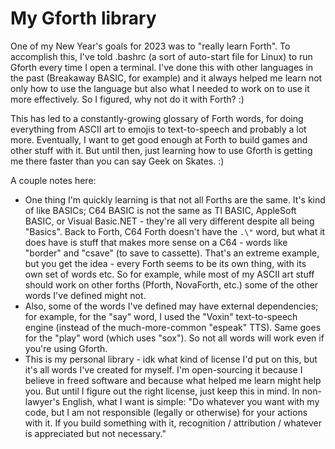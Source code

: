 # My Gforth library

One of my New Year's goals for 2023 was to "really learn Forth".  To accomplish this, I've told .bashrc (a sort of auto-start file for Linux) to run Gforth every time I open a terminal.  I've done this with other languages in the past (Breakaway BASIC, for example) and it always helped me learn not only how to use the language but also what I needed to work on to use it more effectively.  So I figured, why not do it with Forth? :)

This has led to a constantly-growing glossary of Forth words, for doing everything from ASCII art to emojis to text-to-speech and probably a lot more.  Eventually, I want to get good enough at Forth to build games and other stuff with it.  But until then, just learning how to use Gforth is getting me there faster than you can say Geek on Skates. :)

A couple notes here:

* One thing I'm quickly learning is that not all Forths are the same.  It's kind of like BASICs; C64 BASIC is not the same as TI BASIC, AppleSoft BASIC, or Visual Basic.NET - they're all very different despite all being "Basics".  Back to Forth, C64 Forth doesn't have the `.\"` word, but what it does have is stuff that makes more sense on a C64 - words like "border" and "csave" (to save to cassette).  That's an extreme example, but you get the idea - every Forth seems to be its own thing, with its own set of words etc.  So for example, while most of my ASCII art stuff should work on other forths (Pforth, NovaForth, etc.) some of the other words I've defined might not.
* Also, some of the words I've defined may have external dependencies; for example, for the "say" word, I used the "Voxin" text-to-speech engine (instead of the much-more-common "espeak" TTS).  Same goes for the "play" word (which uses "sox").  So not all words will work even if you're using Gforth.
* This is my personal library - idk what kind of license I'd put on this, but it's all words I've created for myself.  I'm open-sourcing it because I believe in freed software and because what helped me learn might help you.  But until I figure out the right license, just keep this in mind.  In non-lawyer's English, what I want is simple: "Do whatever you want with my code, but I am not responsible (legally or otherwise) for your actions with it.  If you build something with it, recognition / attribution / whatever is appreciated but not necessary."
